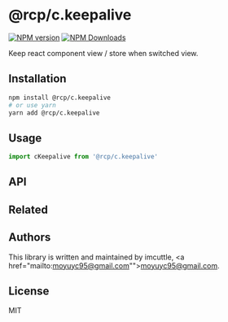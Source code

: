 # @rcp/c.keepalive

[![NPM version](https://img.shields.io/npm/v/@rcp/c.keepalive.svg?style=flat-square)](https://www.npmjs.com/package/@rcp/c.keepalive)
[![NPM Downloads](https://img.shields.io/npm/dm/@rcp/c.keepalive.svg?style=flat-square&maxAge=43200)](https://www.npmjs.com/package/@rcp/c.keepalive)

Keep react component view / store when switched view.

## Installation

```bash
npm install @rcp/c.keepalive
# or use yarn
yarn add @rcp/c.keepalive
```

## Usage

```javascript
import cKeepalive from '@rcp/c.keepalive'
```

## API

## Related

## Authors

This library is written and maintained by imcuttle, <a href="mailto:moyuyc95@gmail.com"">moyuyc95@gmail.com</a>.

## License

MIT
